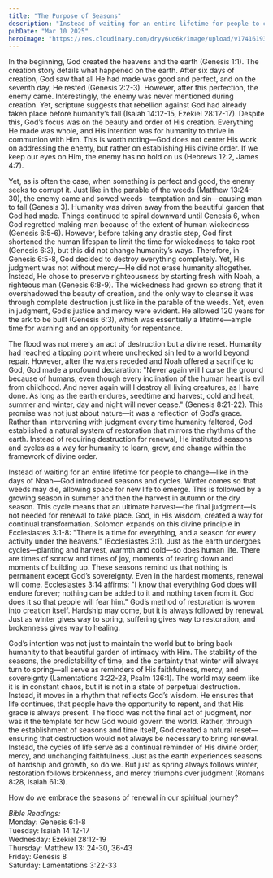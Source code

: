 ```yaml
---
title: "The Purpose of Seasons"
description: "Instead of waiting for an entire lifetime for people to change—like in the days of Noah—God introduced seasons and cycles. Winter comes so that weeds may die, allowing space for new life to emerge."
pubDate: "Mar 10 2025"
heroImage: "https://res.cloudinary.com/dryy6uo6k/image/upload/v1741619389/weekly-devotional/Screenshot_2025-03-10_080911_mc0kh3.png"
---
```


In the beginning, God created the heavens and the earth (Genesis 1:1). The creation story details what happened on the earth. After six days of creation, God saw that all He had made was good and perfect, and on the seventh day, He rested (Genesis 2:2-3). However, after this perfection, the enemy came. Interestingly, the enemy was never mentioned during creation. Yet, scripture suggests that rebellion against God had already taken place before humanity’s fall (Isaiah 14:12-15, Ezekiel 28:12-17). Despite this, God’s focus was on the beauty and order of His creation. Everything He made was whole, and His intention was for humanity to thrive in communion with Him. This is worth noting—God does not center His work on addressing the enemy, but rather on establishing His divine order. If we keep our eyes on Him, the enemy has no hold on us (Hebrews 12:2, James 4:7).

Yet, as is often the case, when something is perfect and good, the enemy seeks to corrupt it. Just like in the parable of the weeds (Matthew 13:24-30), the enemy came and sowed weeds—temptation and sin—causing man to fall (Genesis 3). Humanity was driven away from the beautiful garden that God had made. Things continued to spiral downward until Genesis 6, when God regretted making man because of the extent of human wickedness (Genesis 6:5-6). However, before taking any drastic step, God first shortened the human lifespan to limit the time for wickedness to take root (Genesis 6:3), but this did not change humanity’s ways. Therefore, in Genesis 6:5-8, God decided to destroy everything completely. Yet, His judgment was not without mercy—He did not erase humanity altogether. Instead, He chose to preserve righteousness by starting fresh with Noah, a righteous man (Genesis 6:8-9). The wickedness had grown so strong that it overshadowed the beauty of creation, and the only way to cleanse it was through complete destruction just like in the parable of the weeds. Yet, even in judgment, God’s justice and mercy were evident. He allowed 120 years for the ark to be built (Genesis 6:3), which was essentially a lifetime—ample time for warning and an opportunity for repentance.

The flood was not merely an act of destruction but a divine reset. Humanity had reached a tipping point where unchecked sin led to a world beyond repair. However, after the waters receded and Noah offered a sacrifice to God, God made a profound declaration: "Never again will I curse the ground because of humans, even though every inclination of the human heart is evil from childhood. And never again will I destroy all living creatures, as I have done. As long as the earth endures, seedtime and harvest, cold and heat, summer and winter, day and night will never cease." (Genesis 8:21-22). This promise was not just about nature—it was a reflection of God’s grace. Rather than intervening with judgment every time humanity faltered, God established a natural system of restoration that mirrors the rhythms of the earth. Instead of requiring destruction for renewal, He instituted seasons and cycles as a way for humanity to learn, grow, and change within the framework of divine order.

Instead of waiting for an entire lifetime for people to change—like in the days of Noah—God introduced seasons and cycles. Winter comes so that weeds may die, allowing space for new life to emerge. This is followed by a growing season in summer and then the harvest in autumn or the dry season. This cycle means that an ultimate harvest—the final judgment—is not needed for renewal to take place. God, in His wisdom, created a way for continual transformation. Solomon expands on this divine principle in Ecclesiastes 3:1-8: "There is a time for everything, and a season for every activity under the heavens." (Ecclesiastes 3:1). Just as the earth undergoes cycles—planting and harvest, warmth and cold—so does human life. There are times of sorrow and times of joy, moments of tearing down and moments of building up. These seasons remind us that nothing is permanent except God’s sovereignty. Even in the hardest moments, renewal will come. Ecclesiastes 3:14 affirms: "I know that everything God does will endure forever; nothing can be added to it and nothing taken from it. God does it so that people will fear him." God’s method of restoration is woven into creation itself. Hardship may come, but it is always followed by renewal. Just as winter gives way to spring, suffering gives way to restoration, and brokenness gives way to healing.

God’s intention was not just to maintain the world but to bring back humanity to that beautiful garden of intimacy with Him. The stability of the seasons, the predictability of time, and the certainty that winter will always turn to spring—all serve as reminders of His faithfulness, mercy, and sovereignty (Lamentations 3:22-23, Psalm 136:1). The world may seem like it is in constant chaos, but it is not in a state of perpetual destruction. Instead, it moves in a rhythm that reflects God’s wisdom. He ensures that life continues, that people have the opportunity to repent, and that His grace is always present. The flood was not the final act of judgment, nor was it the template for how God would govern the world. Rather, through the establishment of seasons and time itself, God created a natural reset—ensuring that destruction would not always be necessary to bring renewal. Instead, the cycles of life serve as a continual reminder of His divine order, mercy, and unchanging faithfulness. Just as the earth experiences seasons of hardship and growth, so do we. But just as spring always follows winter, restoration follows brokenness, and mercy triumphs over judgment (Romans 8:28, Isaiah 61:3).

How do we embrace the seasons of renewal in our spiritual journey?

_Bible Readings:_<br />
Monday: Genesis 6:1-8 <br />
Tuesday: Isaiah 14:12-17<br />
Wednesday: Ezekiel 28:12-19<br />
Thursday: Matthew 13: 24-30, 36-43<br />
Friday: Genesis 8<br />
Saturday: Lamentations 3:22-33<br />

